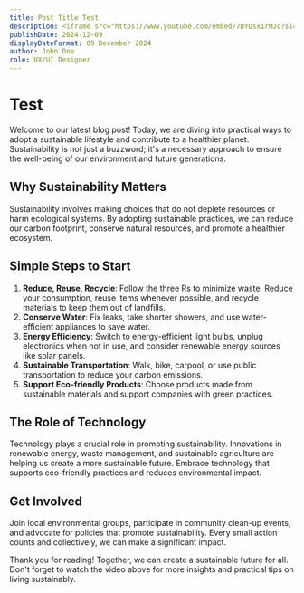 ```yaml
---
title: Post Title Test
description: <iframe src="https://www.youtube.com/embed/7DYDsx1rMJc?si=9AIAjt5OcNO9sPBG" title="YouTube video player" frameborder="0" allow="accelerometer; autoplay; clipboard-write; encrypted-media; gyroscope; picture-in-picture; web-share" referrerpolicy="strict-origin-when-cross-origin" allowfullscreen></iframe> Sustainability involves making choices that do not deplete resources or harm ecological systems. By adopting sustainable practices, we can reduce our carbon footprint, conserve natural resources, and promote a healthier ecosystem.
publishDate: 2024-12-09
displayDateFormat: 09 December 2024
author: John Doe
role: UX/UI Designer
---
```


# Test

Welcome to our latest blog post! Today, we are diving into practical ways to adopt a sustainable lifestyle and contribute to a healthier planet. Sustainability is not just a buzzword; it's a necessary approach to ensure the well-being of our environment and future generations.

## Why Sustainability Matters

Sustainability involves making choices that do not deplete resources or harm ecological systems. By adopting sustainable practices, we can reduce our carbon footprint, conserve natural resources, and promote a healthier ecosystem.

## Simple Steps to Start

1. **Reduce, Reuse, Recycle**: Follow the three Rs to minimize waste. Reduce your consumption, reuse items whenever possible, and recycle materials to keep them out of landfills.
2. **Conserve Water**: Fix leaks, take shorter showers, and use water-efficient appliances to save water.
3. **Energy Efficiency**: Switch to energy-efficient light bulbs, unplug electronics when not in use, and consider renewable energy sources like solar panels.
4. **Sustainable Transportation**: Walk, bike, carpool, or use public transportation to reduce your carbon emissions.
5. **Support Eco-friendly Products**: Choose products made from sustainable materials and support companies with green practices.

## The Role of Technology

Technology plays a crucial role in promoting sustainability. Innovations in renewable energy, waste management, and sustainable agriculture are helping us create a more sustainable future. Embrace technology that supports eco-friendly practices and reduces environmental impact.

## Get Involved

Join local environmental groups, participate in community clean-up events, and advocate for policies that promote sustainability. Every small action counts and collectively, we can make a significant impact.

Thank you for reading! Together, we can create a sustainable future for all. Don't forget to watch the video above for more insights and practical tips on living sustainably.


